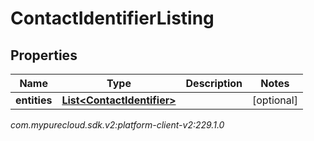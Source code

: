 # ContactIdentifierListing


## Properties

| Name | Type | Description | Notes |
| ------------ | ------------- | ------------- | ------------- |
| **entities** | [**List&lt;ContactIdentifier&gt;**](ContactIdentifier) |  |  [optional] |




_com.mypurecloud.sdk.v2:platform-client-v2:229.1.0_
